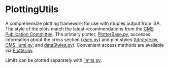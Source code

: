 PlottingUtils
=============
A comprehensize plotting framework for use with ntuples output from ISA. The style of the plots match
the latest recommendations from the [CMS Publication Committee](https://ghm.web.cern.ch/ghm/plots/).
The primary plotter,  [PlotterBase.py](./python/PlotterBase.py), accesses information about the cross section
([xsec.py](./python/xsec.py)) and plot styles ([tdrstyle.py](./python/tdrstyle.py), [CMS_lumi.py](./python/CMS_lumi.py),
and [dataStyles.py](./python/dataStyles.py)). Convenient access methods are available via [Plotter.py](./python/Plotter.py).

Limits can be plotted separately with [limits.py](./python/limits.py).
